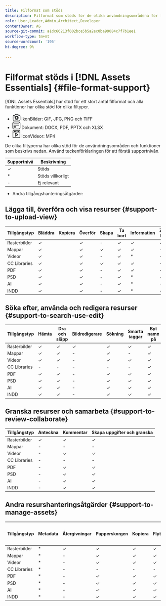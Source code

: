 ```yaml
---
title: Filformat som stöds
description: Filformat som stöds för de olika användningsområdena för [!DNL Assets Essentials]
role: User,Leader,Admin,Architect,Developer
contentOwner: AG
source-git-commit: a1dc66213f602bce5b5a2ec0ba99084c7f7b1ee1
workflow-type: tm+mt
source-wordcount: '196'
ht-degree: 9%

---
```



# Filformat stöds i [!DNL Assets Essentials] {#file-format-support}

[!DNL Assets Essentials] har stöd för ett stort antal filformat och alla funktioner har olika stöd för olika filtyper.

* ![bildfilstyp ](assets/do-not-localize/image-icon.png) ikonBilder: GIF, JPG, PNG och TIFF
* ![dokumentfiltypsikon](assets/do-not-localize/document-icon.png) Dokument: DOCX, PDF, PPTX och XLSX
* ![video file type ](assets/do-not-localize/video-icon.png) iconVideor: MP4

De olika filtyperna har olika stöd för de användningsområden och funktioner som beskrivs nedan. Använd teckenförklaringen för att förstå supportnivån.

| Supportnivå | Beskrivning |
|---------------|-------------------------|
| ✓ | Stöds |
| * | Stöds villkorligt |
| - | Ej relevant |

* Andra tillgångshanteringsåtgärder:

## Lägga till, överföra och visa resurser {#support-to-upload-view}

<!-- TBD: For AEM, AI files require the PDF option to be selected when saving the AI file.
-->

| Tillgångstyp | Bläddra | Kopiera | Överför | Skapa | Ta bort | Information | Zooma bilden | Senast visade |
|---------------|----------|------|----------|----------|----------|----------|------------|-----------------|
| Rasterbilder | ✓ |  | ✓ | - | ✓ | ✓ | ✓ | ✓ |
| Mappar | ✓ |  | ✓ | ✓ | ✓ | ✓ | - | - |
| Videor | ✓ |  | ✓ | - | ✓ | * | - | ✓ |
| CC Libraries | ✓ |  | ✓ | ✓ | ✓ | ✓ | - | - |
| PDF | ✓ |  | ✓ | - | ✓ | ✓ | - | ✓ |
| PSD | ✓ |  | ✓ | - | ✓ | * | - | ✓ |
| AI | ✓ |  | ✓ | - | ✓ | * | - | ✓ |
| INDD | ✓ |  | ✓ | - | ✓ | * | - | ✓ |

## Söka efter, använda och redigera resurser {#support-to-search-use-edit}

| Tillgångstyp | Hämta | Dra och släpp | Bildredigerare | Sökning | Smarta taggar | Byt namn på | Versioner |
|---------------|----------|---------------|--------------|----------|------------|----------|----------|
| Rasterbilder | ✓ | ✓ | ✓ | ✓ | ✓ | ✓ | ✓ |
| Mappar | ✓ | ✓ | - | ✓ | - | ✓ | - |
| Videor | ✓ | ✓ | - | ✓ | ✓ | ✓ | - |
| CC Libraries | - | - | - | - | - | ✓ | - |
| PDF | ✓ | ✓ | - | ✓ | ✓ | ✓ | - |
| PSD | ✓ | ✓ | - | ✓ | ✓ | ✓ | - |
| AI | ✓ | ✓ | - | ✓ | ✓ | ✓ | - |
| INDD | ✓ | ✓ | - | ✓ | ✓ | ✓ | - |

## Granska resurser och samarbeta {#support-to-review-collaborate}

| Tillgångstyp | Anteckna | Kommentar | Skapa uppgifter och granska |
|---------------|----------|----------|-------------------------|
| Rasterbilder | ✓ | ✓ | ✓ |
| Mappar | - | - | - |
| Videor | - | ✓ | ✓ |
| CC Libraries | - | - | - |
| PDF | - | ✓ | ✓ |
| PSD | - | ✓ | ✓ |
| AI | - | ✓ | ✓ |
| INDD | - | ✓ | ✓ |

## Andra resurshanteringsåtgärder {#support-to-manage-assets}

| Tillgångstyp | Metadata | Återgivningar | Papperskorgen | Kopiera | Flytta | [!DNL Adobe Asset Link] incheckning |
|---------------|----------|------------|----------|----------|----------|----------------------------------|
| Rasterbilder | * | ✓ | ✓ | ✓ | ✓ | ✓ |
| Mappar | * | - | ✓ | ✓ | ✓ | - |
| Videor | * | - | ✓ | ✓ | ✓ | - |
| CC Libraries | * | - | - | - | - | - |
| PDF | * | - | ✓ | ✓ | ✓ | - |
| PSD | * | - | ✓ | ✓ | ✓ | - |
| AI | * | - | ✓ | ✓ | ✓ | - |
| INDD | * | - | ✓ | ✓ | ✓ | - |

<!-- TBD: Saving template table separately.
| Asset type    | Features |
|---------------|----------|
| Raster images |          |
| Folders       |          |
| Videos        |          |
| CC Libraries  |          |
| PDF files     |          |
| PSD           |          |
| AI            |          |
| INDD          |          |

>[!MORELIKETHIS]
>
>* []()
-->
